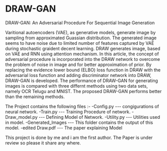 # DRAW-GAN
DRAW-GAN:   An Adversarial Procedure For Sequential Image Generation

Varitional autoencoders (VAE), as generative models, generate image by sampling from approximated Guassian distribution. The generated image seems to have noise due to limited number of features captured by VAE during stochastic graident decent learning. DRAW generates image, based on VAE and RNN using attention mechanism. In this article, the concept of adversarial procedure is incorporated into the DRAW network to overcome the problem of noise in image and for better approximation of prior. By replacing the evidence lower bound (ELBO) loss function in DRAW with the adversarial loss function and adding discriminator network into DRAW, DRAW-GAN is developed. The performance of DRAW-GAN for generating images is compared with three differnt methods using two data sets, namely OCR Telugu and MNIST. The proposed DRAW-GAN performs better than the remaining methods.

The Project contains the following files :- -Config.py --- congigurations of neural network. -Train.py --- Training Procedure of network. -Draw_model.py --- Defining Model of Network. -Utility.py --- Utilities used in model. -Generated_Images --- This folder contains the output of this model. -edited Draw.pdf --- The paper explaining Model

This project is done by me and i am the first author. The Paper is under review so please it share any where.

